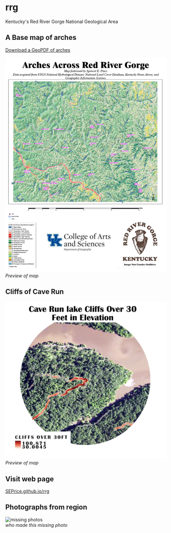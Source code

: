 # rrg

Kentucky's Red River Gorge National Geological Area

## A Base map of arches

[Download a GeoPDF of arches](basemap/rrg.pdf)

![Preview of map](basemap/RRGArches.jpg)    
*Preview of map*

## Cliffs of Cave Run

![Preview of map](elevation/cliffs.jpg)    
*Preview of map*

## Visit web page

[SEPrice.github.io/rrg](https://SEPrice.github.io/rrg)

## Photographs from region

![missing photos](missing/link/toimage.jpg)      
*who made this missing photo*